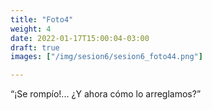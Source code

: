 ```yaml
---
title: "Foto4"
weight: 4
date: 2022-01-17T15:00:04-03:00
draft: true
images: ["/img/sesion6/sesion6_foto44.png"]

---
```


“¡Se rompío!... ¿Y ahora cómo lo arreglamos?”